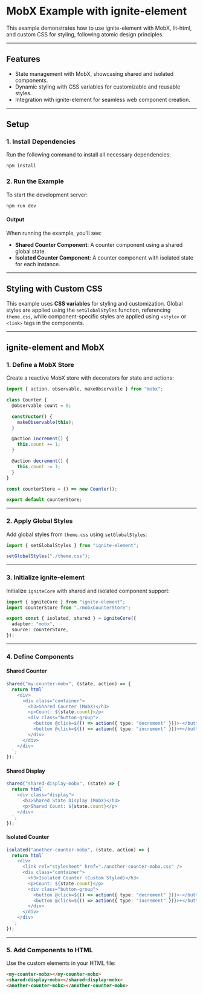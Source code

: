# MobX Example with ignite-element

This example demonstrates how to use ignite-element with MobX, lit-html, and custom CSS for styling, following atomic design principles.

---

## Features

- State management with MobX, showcasing shared and isolated components.
- Dynamic styling with CSS variables for customizable and reusable styles.
- Integration with ignite-element for seamless web component creation.

---

## Setup

### 1. Install Dependencies

Run the following command to install all necessary dependencies:

```bash
npm install
```

### 2. Run the Example

To start the development server:

```bash
npm run dev
```

#### Output

When running the example, you'll see:

- **Shared Counter Component**: A counter component using a shared global state.
- **Isolated Counter Component**: A counter component with isolated state for each instance.

---

## Styling with Custom CSS

This example uses **CSS variables** for styling and customization. Global styles are applied using the `setGlobalStyles` function, referencing `theme.css`, while component-specific styles are applied using `<style>` or `<link>` tags in the components.

---

## ignite-element and MobX

### 1. Define a MobX Store

Create a reactive MobX store with decorators for state and actions:

```typescript
import { action, observable, makeObservable } from "mobx";

class Counter {
  @observable count = 0;

  constructor() {
    makeObservable(this);
  }

  @action increment() {
    this.count += 1;
  }

  @action decrement() {
    this.count -= 1;
  }
}

const counterStore = () => new Counter();

export default counterStore;
```

---

### 2. Apply Global Styles

Add global styles from `theme.css` using `setGlobalStyles`:

```typescript
import { setGlobalStyles } from "ignite-element";

setGlobalStyles("./theme.css");
```

---

### 3. Initialize ignite-element

Initialize `igniteCore` with shared and isolated component support:

```typescript
import { igniteCore } from "ignite-element";
import counterStore from "./mobxCounterStore";

export const { isolated, shared } = igniteCore({
  adapter: "mobx",
  source: counterStore,
});
```

---

### 4. Define Components

#### Shared Counter

```typescript
shared("my-counter-mobx", (state, action) => {
  return html`
    <div>
      <div class="container">
        <h3>Shared Counter (MobX)</h3>
        <p>Count: ${state.count}</p>
        <div class="button-group">
          <button @click=${() => action({ type: "decrement" })}>-</button>
          <button @click=${() => action({ type: "increment" })}>+</button>
        </div>
      </div>
    </div>
  `;
});
```

#### Shared Display

```typescript
shared("shared-display-mobx", (state) => {
  return html`
    <div class="display">
      <h3>Shared State Display (MobX)</h3>
      <p>Shared Count: ${state.count}</p>
    </div>
  `;
});
```

#### Isolated Counter

```typescript
isolated("another-counter-mobx", (state, action) => {
  return html`
    <div>
      <link rel="stylesheet" href="./another-counter-mobx.css" />
      <div class="container">
        <h3>Isolated Counter (Custom Styled)</h3>
        <p>Count: ${state.count}</p>
        <div class="button-group">
          <button @click=${() => action({ type: "decrement" })}>-</button>
          <button @click=${() => action({ type: "increment" })}>+</button>
        </div>
      </div>
    </div>
  `;
});
```

---

### 5. Add Components to HTML

Use the custom elements in your HTML file:

```html
<my-counter-mobx></my-counter-mobx>
<shared-display-mobx></shared-display-mobx>
<another-counter-mobx></another-counter-mobx>
```
